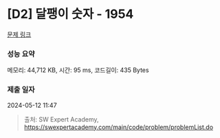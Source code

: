 # [D2] 달팽이 숫자 - 1954 

[문제 링크](https://swexpertacademy.com/main/code/problem/problemDetail.do?contestProbId=AV5PobmqAPoDFAUq) 

### 성능 요약

메모리: 44,712 KB, 시간: 95 ms, 코드길이: 435 Bytes

### 제출 일자

2024-05-12 11:47



> 출처: SW Expert Academy, https://swexpertacademy.com/main/code/problem/problemList.do